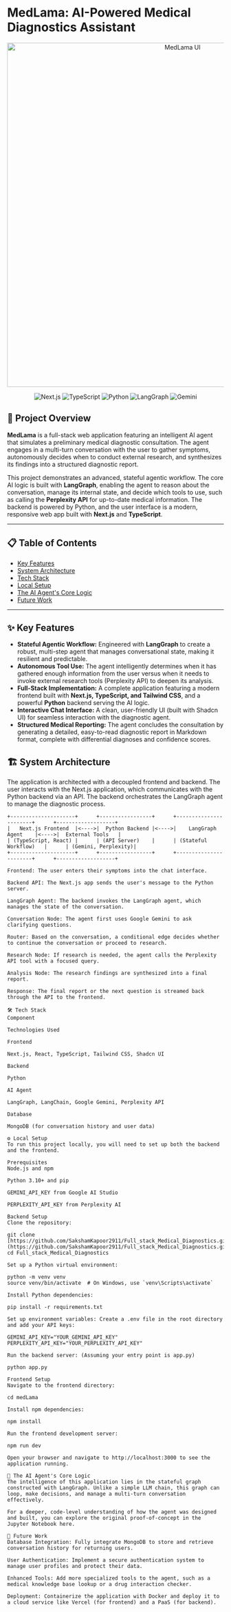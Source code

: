 # MedLama: AI-Powered Medical Diagnostics Assistant

<p align="center">
  <img src="https://github.com/SakshamKapoor2911/Full_stack_Medical_Diagnostics/blob/main/medLama/public/pic_agent.png" alt="MedLama UI" width="800"/>
</p>

<p align="center">
  <img src="https://img.shields.io/badge/Next.js-000000?style=for-the-badge&logo=nextdotjs&logoColor=white" alt="Next.js">
  <img src="https://img.shields.io/badge/TypeScript-3178C6?style=for-the-badge&logo=typescript&logoColor=white" alt="TypeScript">
  <img src="https://img.shields.io/badge/Python-3776AB?style=for-the-badge&logo=python&logoColor=white" alt="Python">
  <img src="https://img.shields.io/badge/LangGraph-black?style=for-the-badge&logo=langchain&logoColor=white" alt="LangGraph">
  <img src="https://img.shields.io/badge/Gemini-4285F4?style=for-the-badge&logo=google-gemini&logoColor=white" alt="Gemini">
</p>

## 🚀 Project Overview

**MedLama** is a full-stack web application featuring an intelligent AI agent that simulates a preliminary medical diagnostic consultation. The agent engages in a multi-turn conversation with the user to gather symptoms, autonomously decides when to conduct external research, and synthesizes its findings into a structured diagnostic report.

This project demonstrates an advanced, stateful agentic workflow. The core AI logic is built with **LangGraph**, enabling the agent to reason about the conversation, manage its internal state, and decide which tools to use, such as calling the **Perplexity API** for up-to-date medical information. The backend is powered by Python, and the user interface is a modern, responsive web app built with **Next.js** and **TypeScript**.

---

## 📋 Table of Contents
* [Key Features](#-key-features)
* [System Architecture](#️-system-architecture)
* [Tech Stack](#️-tech-stack)
* [Local Setup](#️-local-setup)
* [The AI Agent's Core Logic](#-the-ai-agents-core-logic)
* [Future Work](#-future-work)

---

## ✨ Key Features

* **Stateful Agentic Workflow:** Engineered with **LangGraph** to create a robust, multi-step agent that manages conversational state, making it resilient and predictable.
* **Autonomous Tool Use:** The agent intelligently determines when it has gathered enough information from the user versus when it needs to invoke external research tools (Perplexity API) to deepen its analysis.
* **Full-Stack Implementation:** A complete application featuring a modern frontend built with **Next.js, TypeScript, and Tailwind CSS**, and a powerful **Python** backend serving the AI logic.
* **Interactive Chat Interface:** A clean, user-friendly UI (built with Shadcn UI) for seamless interaction with the diagnostic agent.
* **Structured Medical Reporting:** The agent concludes the consultation by generating a detailed, easy-to-read diagnostic report in Markdown format, complete with differential diagnoses and confidence scores.

## 🏗️ System Architecture

The application is architected with a decoupled frontend and backend. The user interacts with the Next.js application, which communicates with the Python backend via an API. The backend orchestrates the LangGraph agent to manage the diagnostic process.

```plaintext
+---------------------+      +-----------------+      +-----------------------+      +-------------------+
|   Next.js Frontend  |<---->|  Python Backend |<---->|    LangGraph Agent    |<---->|  External Tools   |
| (TypeScript, React) |      | (API Server)    |      | (Stateful Workflow)   |      | (Gemini, Perplexity)|
+---------------------+      +-----------------+      +-----------------------+      +-------------------+

Frontend: The user enters their symptoms into the chat interface.

Backend API: The Next.js app sends the user's message to the Python server.

LangGraph Agent: The backend invokes the LangGraph agent, which manages the state of the conversation.

Conversation Node: The agent first uses Google Gemini to ask clarifying questions.

Router: Based on the conversation, a conditional edge decides whether to continue the conversation or proceed to research.

Research Node: If research is needed, the agent calls the Perplexity API tool with a focused query.

Analysis Node: The research findings are synthesized into a final report.

Response: The final report or the next question is streamed back through the API to the frontend.

🛠️ Tech Stack
Component

Technologies Used

Frontend

Next.js, React, TypeScript, Tailwind CSS, Shadcn UI

Backend

Python

AI Agent

LangGraph, LangChain, Google Gemini, Perplexity API

Database

MongoDB (for conversation history and user data)

⚙️ Local Setup
To run this project locally, you will need to set up both the backend and the frontend.

Prerequisites
Node.js and npm

Python 3.10+ and pip

GEMINI_API_KEY from Google AI Studio

PERPLEXITY_API_KEY from Perplexity AI

Backend Setup
Clone the repository:

git clone [https://github.com/SakshamKapoor2911/Full_stack_Medical_Diagnostics.git](https://github.com/SakshamKapoor2911/Full_stack_Medical_Diagnostics.git)
cd Full_stack_Medical_Diagnostics

Set up a Python virtual environment:

python -m venv venv
source venv/bin/activate  # On Windows, use `venv\Scripts\activate`

Install Python dependencies:

pip install -r requirements.txt

Set up environment variables: Create a .env file in the root directory and add your API keys:

GEMINI_API_KEY="YOUR_GEMINI_API_KEY"
PERPLEXITY_API_KEY="YOUR_PERPLEXITY_API_KEY"

Run the backend server: (Assuming your entry point is app.py)

python app.py

Frontend Setup
Navigate to the frontend directory:

cd medLama

Install npm dependencies:

npm install

Run the frontend development server:

npm run dev

Open your browser and navigate to http://localhost:3000 to see the application running.

🧠 The AI Agent's Core Logic
The intelligence of this application lies in the stateful graph constructed with LangGraph. Unlike a simple LLM chain, this graph can loop, make decisions, and manage a multi-turn conversation effectively.

For a deeper, code-level understanding of how the agent was designed and built, you can explore the original proof-of-concept in the Jupyter Notebook here.

🔮 Future Work
Database Integration: Fully integrate MongoDB to store and retrieve conversation history for returning users.

User Authentication: Implement a secure authentication system to manage user profiles and protect their data.

Enhanced Tools: Add more specialized tools to the agent, such as a medical knowledge base lookup or a drug interaction checker.

Deployment: Containerize the application with Docker and deploy it to a cloud service like Vercel (for frontend) and a PaaS (for backend).
